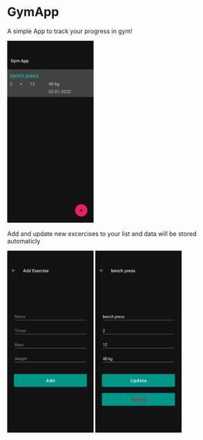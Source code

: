 # GymApp

A simple App to track your progress in gym!

<img src="app/for_git/main.png" alt="app picture" style="width:200px;"/>

Add and update new excercises to your list and data will be stored automaticly

<img src="app/for_git/add.png" alt="add picture" style="width:200px;"/>

<img src="app/for_git/update_delete.png" alt="update delete picture" style="width:200px;"/>
